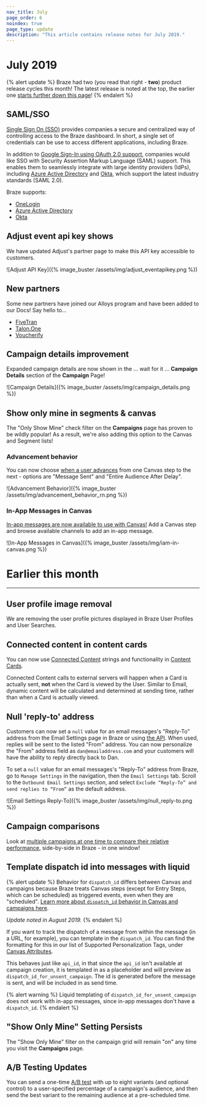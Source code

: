 ```yaml
---
nav_title: July
page_order: 6
noindex: true
page_type: update
description: "This article contains release notes for July 2019."
---
```


# July 2019

{% alert update %}
Braze had two (you read that right - **two**) product release cycles this month! The latest release is noted at the top, the earlier one [starts further down this page](#earlier-this-month)!
{% endalert %}

## SAML/SSO

[Single Sign On (SSO)]({{site.baseurl}}/user_guide/administrative/access_braze/single_sign_on/) provides companies a secure and centralized way of controlling access to the Braze dashboard. In short, a single set of credentials can be use to access different applications, including Braze.

In addition to [Google Sign-In using OAuth 2.0 support](https://developers.google.com/identity/protocols/OAuth2), companies would like SSO with Security Assertion Markup Language (SAML) support. This enables them to seamlessly integrate with large identity providers (IdPs), including [Azure Active Directory]({{site.baseurl}}/user_guide/administrative/access_braze/single_sign_on/azure_ad/) and [Okta]({{site.baseurl}}/user_guide/administrative/access_braze/single_sign_on/okta/), which support the latest industry standards (SAML 2.0).

Braze supports:
- [OneLogin]({{site.baseurl}}/user_guide/administrative/access_braze/single_sign_on/onelogin/)
- [Azure Active Directory]({{site.baseurl}}/user_guide/administrative/access_braze/single_sign_on/azure_ad/)
- [Okta]({{site.baseurl}}/user_guide/administrative/access_braze/single_sign_on/okta/)

## Adjust event api key shows

We have updated Adjust's partner page to make this API key accessible to customers.

![Adjust API Key]({% image_buster /assets/img/adjust_eventapikey.png %})

## New partners

Some new partners have joined our Alloys program and have been added to our Docs! Say hello to...
- [FiveTran]({{site.baseurl}}/partners/fivetran/)
- [Talon.One]({{site.baseurl}}/partners/talonone/)
- [Voucherify]({{site.baseurl}}/partners/voucherify/)

## Campaign details improvement

Expanded campaign details are now shown in the ... wait for it ... **Campaign Details** section of the **Campaign** Page!

![Campaign Details]({% image_buster /assets/img/campaign_details.png %})

## Show only mine in segments & canvas

The "Only Show Mine" check filter on the **Campaigns** page has proven to be wildly popular! As a result, we're also adding this option to the Canvas and Segment lists!

### Advancement behavior
You can now choose [when a user advances]({{site.baseurl}}/user_guide/engagement_tools/canvas/create_a_canvas/advancement/) from one Canvas step to the next - options are "Message Sent" and "Entire Audience After Delay".

![Advancement Behavior]({% image_buster /assets/img/advancement_behavior_rn.png %})

### In-App Messages in Canvas

[In-app messages are now available to use with Canvas!]({{site.baseurl}}/user_guide/engagement_tools/canvas/create_a_canvas/in-app_messages_in_canvas/) Add a Canvas step and browse available channels to add an in-app message.

![In-App Messages in Canvas]({% image_buster /assets/img/iam-in-canvas.png %})

# Earlier this month
---

## User profile image removal

We are removing the user profile pictures displayed in Braze User Profiles and User Searches.

## Connected content in content cards

You can now use [Connected Content]({{site.baseurl}}/user_guide/personalization_and_dynamic_content/connected_content/about_connected_content/#about-connected-content) strings and functionality in [Content Cards]({{site.baseurl}}/user_guide/message_building_by_channel/content_cards/overview/).

Connected Content calls to external servers will happen when a Card is actually sent, __not__ when the Card is viewed by the User. Similar to Email, dynamic content will be calculated and determined at sending time, rather than when a Card is actually viewed.

## Null 'reply-to' address

Customers can now set a `null` value for an email messages's "Reply-To" address from the Email Settings page in Braze or using [the API]({{site.baseurl}}/api/endpoints/messaging/#email-object-specification).  When used, replies will be sent to the listed "From" address.  You can now personalize the "From" address field as `dan@emailaddress.com` and your customers will have the ability to reply directly back to Dan.

To set a `null` value for an email messages's "Reply-To" address from Braze, go to `Manage Settings` in the navigation, then the `Email Settings` tab. Scroll to the `Outbound Email Settings` section, and select `Exclude “Reply-To” and send replies to “From”` as the default address.

![Email Settings Reply-To]({% image_buster /assets/img/null_reply-to.png %})

## Campaign comparisons

Look at [multiple campaigns at one time to compare their relative performance]({{site.baseurl}}/user_guide/engagement_tools/campaigns/testing_and_more/comparing_campaigns/), side-by-side in Braze - in one window!

## Template dispatch id into messages with liquid

{% alert update %}
Behavior for `dispatch_id` differs between Canvas and campaigns because Braze treats Canvas steps (except for Entry Steps, which can be scheduled) as triggered events, even when they are "scheduled". [Learn more about `dispatch_id` behavior in Canvas and campaigns here]({{site.baseurl}}/help/help_articles/data/dispatch_id/).

_Update noted in August 2019._
{% endalert %}

If you want to track the dispatch of a message from within the message (in a URL, for example), you can template in the `dispatch_id`. You can find the formatting for this in our list of Supported Personalization Tags, under [Canvas Attributes]({{site.baseurl}}/user_guide/personalization_and_dynamic_content/liquid/supported_personalization_tags/).

This behaves just like `api_id`, in that since the `api_id` isn't available at campaign creation, it is templated in as a placeholder and will preview as `dispatch_id_for_unsent_campaign`. The id is generated before the message is sent, and will be included in as send time.

{% alert warning %}
Liquid templating of `dispatch_id_for_unsent_campaign` does not work with in-app messages, since in-app messages don't have a `dispatch_id`.
{% endalert %}

## "Show Only Mine" Setting Persists

The "Show Only Mine" filter on the campaign grid will remain "on" any time you visit the **Campaigns** page.

## A/B Testing Updates

You can send a one-time [A/B test]({{site.baseurl}}/user_guide/engagement_tools/campaigns/testing_and_more/multivariate_testing/) with up to eight variants (and optional control) to a user-specified percentage of a campaign's audience, and then send the best variant to the remaining audience at a pre-scheduled time.
